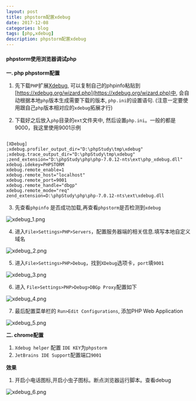 ```yaml
---
layout: post
title: phpstorm配置xdebug
date: 2017-12-08
categories: blog
tags: [php,xdebug]
description: phpstorm配置xdebug
---
```



#### phpstorm使用浏览器调试php

**一. php phpstorm配置**
 
1. 先下载`PHP`扩展[Xdebug](https://xdebug.org), 可以复制自己的phpinfo粘贴到[https://xdebug.org/wizard.php](https://xdebug.org/wizard.php)中, 会自动根据本地`php`版本生成需要下载的版本, `php.ini`的设置语句. (注意一定要使用跟自己`php`版本相对应的`xdebug`拓展才行)

2. 下载好之后放入`php`目录的`ext`文件夹中, 然后设置`php.ini`。一般的都是9000，我这里使用9001示例

```

[XDebug]
;xdebug.profiler_output_dir="D:\phpStudy\tmp\xdebug"
;xdebug.trace_output_dir="D:\phpStudy\tmp\xdebug"
;zend_extension="D:\phpStudy\php\php-7.0.12-nts\ext\php_xdebug.dll"
xdebug.idekey=PHPSTORM
xdebug.remote_enable=1
xdebug.remote_host="localhost"
xdebug.remote_port=9001
xdebug.remote_handle="dbgp"
xdebug.remote_mode="req"
zend_extension=D:\phpStudy\php\php-7.0.12-nts\ext\xdebug.dll

```

3. 先查看`phpinfo` 是否成功加载,再查看`phpstorm`是否检测到`xdebug`

![xdebug_1.png](http://img1.ph.126.net/hiliboeWQNY9iOFzZ44x3A==/6632279427516435616.png)


4. 进入`File>Settings>PHP>Servers`，配置服务器端的相关信息.填写本地自定义域名

![xdebug_2.png](http://img0.ph.126.net/2TTKnzeUbB4MwyAtZ6m4RQ==/6632624674164957747.png)

5. 进入`File>Settings>PHP>Debug`，找到`XDebug`选项卡，`port`填`9001`

![xdebug_3.png](http://img2.ph.126.net/PrUDoqF4-ukaNnaUOKI3Hg==/6632409169888513256.png)

6. 进入 `File>Settings>PHP>Debug>DBGp Proxy`配置如下

![xdebug_4.png](http://img2.ph.126.net/lycmbT4Uv6mbAtSJwUh7kA==/2594073385384916765.png)

7. 最后配置菜单栏的 `Run>Edit Configurations`, 添加PHP Web Application

![xdebug_5.png](http://img2.ph.126.net/VHp1hHclHpgKeiww9qO6mQ==/30680772480972839.png)


**二. chrome配置**

1. `Xdebug helper` 配置 `IDE KEY`为`phpstorm`
2. `JetBrains IDE Support`配置端口`9001`


**效果**

1. 开启小电话图标,开启小虫子图标。断点浏览器运行脚本。查看debug

![xdebug_6.png](http://img2.ph.126.net/ZJv57n_6jO7cOTyO6CzV6w==/6632514723004773026.png)